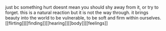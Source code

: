just bc something hurt doesnt mean you should shy away from it, or try to forget. this is a natural reaction but it is not the way through.
it brings beauty into the world to be vulnerable, to be soft and firm within ourselves.[[flirting]][[finding]][[hearing]][[body]][[feelings]]
